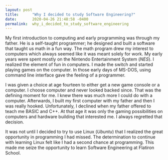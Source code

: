 ```yaml
---
layout: post
title:      "Why I decided to study Software Engineering?"
date:       2020-04-26 21:48:58 -0400
permalink:  why_i_decided_to_study_software_engineering
---
```



My first introduction to computing and early programming was through my father. He is a self-taught programmer; he designed and built a software that taught us math in a fun way. The math program drew my interest to computers which always seemed like it was meant solely for work. My early years were spent mostly on the Nintendo Entertainment System (*NES*). I realized the element of fun in computers. I made the switch and started playing games on the computer. In those early days of MS-DOS, using command line interface gave the feeling of a programmer. 

I was given a choice at age fourteen to either get a new game console or a computer. I choose computer and never looked backed since. That was the defining moment for me. I knew there was much more I could do with a computer. Afterwards, I built my first computer with my father and then I was really hooked. Unfortunately, I declined when my father offered to teach me BASIC and C++. At that age it was only the gaming possibilities on computers and hardware building that interested me. I always regretted that decision.

It was not until I decided to try to use Linux (*Ubuntu*) that I realized the great opportunity in programming I had missed. The determination to continue with learning Linux felt like I had a second chance at programming. This made me seize the opportunity to learn Software Engineering at Flatiron School.  

